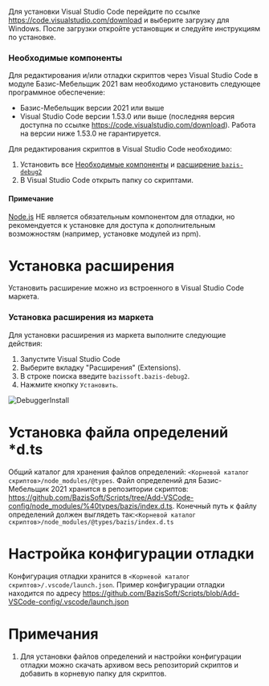 ﻿Для установки Visual Studio Code перейдите по ссылке https://code.visualstudio.com/download и выберите загрузку для Windows. После загрузки откройте установщик и следуйте инструкциям по установке.

### <a name="required_components">Необходимые компоненты<a>
Для редактирования и/или отладки скриптов через Visual Studio Code в модуле Базис-Мебельщик 2021 вам необходимо установить следующее программное обеспечение:
  * Базис-Мебельщик версии 2021 или выше
  * Visual Studio Code версии 1.53.0 или выше (последняя версия доступна по ссылке https://code.visualstudio.com/download). Работа на версии ниже 1.53.0 не гарантируется.

Для редактирования скриптов в Visual Studio Code необходимо:
  1. Установить все [Необходимые компоненты](#required_components) и [расширение `bazis-debug2`](#extension_installation)
  2. В Visual Studio Code открыть папку со скриптами.

#### Примечание
[Node.js](https://nodejs.org) НЕ является обязательным компонентом для отладки, но рекомендуется к установке для доступа к дополнительным возможностям (например, установке модулей из npm).

# <a name="extension_installation">Установка расширения<a>    
Установить расширение можно из встроенного в Visual Studio Code маркета.

### <a name="extension_installation_market">Установка расширения из маркета<a>
Для установки расширения из маркета выполните следующие действия:
 1. Запустите Visual Studio Code 
 2. Выберите вкладку "Расширения" (Extensions).
 3. В строке поиска введите `bazissoft.bazis-debug2`.
 4. Нажмите кнопку `Установить`.

![DebuggerInstall](https://user-images.githubusercontent.com/20352818/109959735-f3dcce80-7cf8-11eb-9e4c-95979a8ff2f7.gif)

# Установка файла определений *d.ts
Общий каталог для хранения файлов определений: `<Корневой каталог скриптов>/node_modules/@types`. Файл определений для Базис-Мебельщик 2021 хранится в репозитории скриптов: https://github.com/BazisSoft/Scripts/tree/Add-VSCode-config/node_modules/%40types/bazis/index.d.ts. Конечный путь к файлу определений должен выглядеть так:`<Корневой каталог скриптов>/node_modules/@types/bazis/index.d.ts`

# Настройка конфигурации отладки
Конфигурация отладки хранится в `<Корневой каталог скриптов>/.vscode/launch.json`. Пример конфигурации отладки находится по адресу https://github.com/BazisSoft/Scripts/blob/Add-VSCode-config/.vscode/launch.json


# Примечания
1. Для установки файлов определений и настройки конфигурации отладки можно скачать архивом весь репозиторий скриптов и добавить в корневую папку для скриптов.